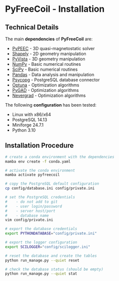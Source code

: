 # PyFreeCoil - Installation

## Technical Details

The main **dependencies**  of **PyFreeCoil** are:
* [PyPEEC](https://pypeec.otvam.ch) - 3D quasi-magnetostatic solver
* [Shapely](https://shapely.readthedocs.io) - 2D geometry manipulation
* [PyVista](https://pyvista.org) - 3D geometry manipulation
* [NumPy](https://numpy.org) - Basic numerical routines
* [SciPy](https://scipy.org) - Basic numerical routines
* [Pandas](https://pandas.pydata.org) - Data analysis and manipulation
* [Psycopg](https://www.psycopg.org) - PostgreSQL database connector
* [Optuna](https://optuna.readthedocs.io) - Optimization algorithms
* [PyGAD](https://pygad.readthedocs.io) - Optimization algorithms
* [Nevergrad](https://facebookresearch.github.io/nevergrad) - Optimization algorithms

The following **configuration** has been tested:
* Linux with x86/x64
* PostgreSQL 14.13
* Miniforge 24.7.1
* Python 3.10

## Installation Procedure

```bash
# create a conda environment with the dependencies
mamba env create -f conda.yaml

# activate the conda environment
mamba activate pyfreecoil

# copy the PostgreSQL default configuration
cp config/database.ini config/private.ini

# set the PostgreSQL credentials
#    - do not add to git
#    - user login/password
#    - server host/port
#    - database name
vim config/private.ini

# export the database credentials
export PYTHONDATABASE="config/private.ini"

# export the logger configuration
export SCILOGGER="config/scilogger.ini"

# reset the database and create the tables
python run_manage.py --quiet reset

# check the database status (should be empty)
python run_manage.py --quiet stat
```
